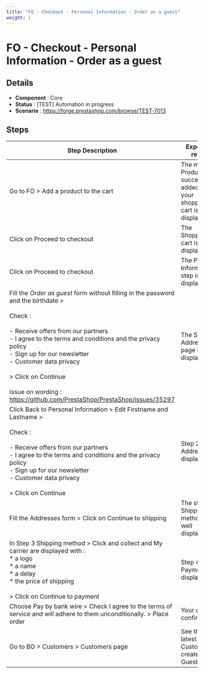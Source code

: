 ```yaml
---
title: "FO - Checkout - Personal Information - Order as a guest"
weight: 1
---
```


# FO - Checkout - Personal Information - Order as a guest
## Details
* **Component** : Core
* **Status** : [TEST] Automation in progress
* **Scenario** : https://forge.prestashop.com/browse/TEST-7013

## Steps
| Step Description | Expected result |
| ----- | ----- |
| Go to FO > Add a product to the cart | The modal Product successfully added to your shopping cart is displayed |
| Click on Proceed to checkout | The Shopping cart is well displayed |
| Click on Proceed to checkout | The Personal Information step is well displayed. |
| Fill the *Order as guest* form without filling in the password and the birthdate > <br><br>Check :<br><br>- Receive offers from our partners<br>- I agree to the terms and conditions and the privacy policy<br>- Sign up for our newsletter<br>- Customer data privacy<br><br>> Click on Continue<br><br>Issue on wording : https://github.com/PrestaShop/PrestaShop/issues/35297 | The Step Addresses page is displayed |
| Click Back to Personal Information > Edit Firstname and Lastname ><br><br>Check :<br><br>- Receive offers from our partners<br>- I agree to the terms and conditions and the privacy policy<br>- Sign up for our newsletter<br>- Customer data privacy<br><br>> Click on Continue | Step 2 Addresses is displayed |
| Fill the Addresses form > Click on Continue to shipping | The step 3 Shipping method is well displayed. |
| In Step 3 Shipping method > Click and collect and My carrier are displayed with :<br> * a logo<br> * a name<br> * a delay<br> * the price of shipping<br><br>> Click on Continue to payment | Step 4 - Payment is displayed |
| Choose Pay by bank wire > Check I agree to the terms of service and will adhere to them unconditionally. > Place order | Your order is confirmed |
| Go to BO > Customers > Customers page | See that the latest Customer created is a Guest |
